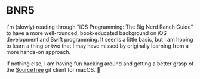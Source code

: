 # BNR5

I'm (slowly) reading through "iOS Programming: The Big Nerd Ranch Guide" to have a more well-rounded, book-educated background on iOS development and Swift programming. It seems a little basic, but I am hoping to learn a thing or two that I may have missed by originally learning from a more hands-on approach.

If nothing else, I am having fun hacking around and getting a better grasp of the [SourceTree](https://www.sourcetreeapp.com) git client for macOS. 💁
